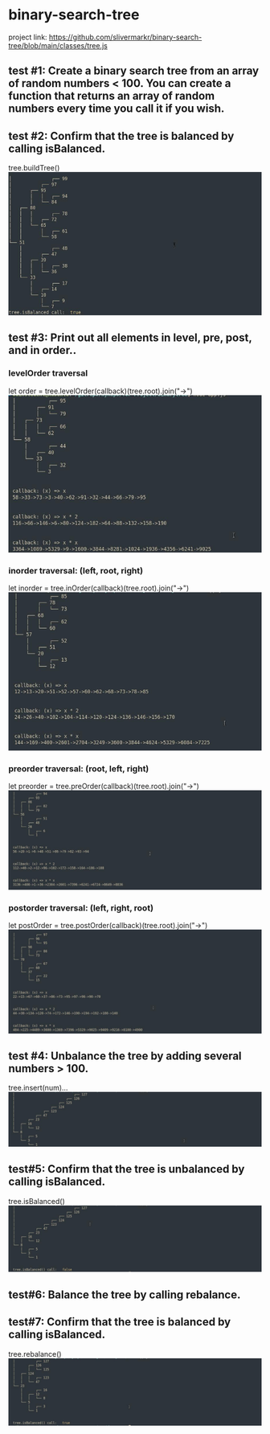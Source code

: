 # binary-search-tree

project link: https://github.com/slivermarkr/binary-search-tree/blob/main/classes/tree.js

## test #1: Create a binary search tree from an array of random numbers < 100. You can create a function that returns an array of random numbers every time you call it if you wish.

## test #2: Confirm that the tree is balanced by calling isBalanced.

tree.buildTree()
![Alt text](/screenshots/random-to-bst-isbalanced.jpg "random-to-bst")

## test #3: Print out all elements in level, pre, post, and in order..

### levelOrder traversal

let order = tree.levelOrder(callback)(tree.root).join("->")
![Alt text](/screenshots/BFS.jpg)

### inorder traversal: (left, root, right)

let inorder = tree.inOrder(callback)(tree.root).join("->")
![Alt text](/screenshots/inorder-traversal.jpg)

### preorder traversal: (root, left, right)

let preorder = tree.preOrder(callback)(tree.root).join("->")
![Alt text](/screenshots/preorder-traversal.jpg)

### postorder traversal: (left, right, root)

let postOrder = tree.postOrder(callback)(tree.root).join("->")
![Alt text](/screenshots/postorder-traversal.jpg)

## test #4: Unbalance the tree by adding several numbers > 100.

tree.insert(num)...
![Alt text](/screenshots/unbalanced-tree.jpg)

## test#5: Confirm that the tree is unbalanced by calling isBalanced.

tree.isBalanced()
![Alt text](/screenshots/call-isbalanced.jpg)

## test#6: Balance the tree by calling rebalance.

## test#7: Confirm that the tree is balanced by calling isBalanced.

tree.rebalance()
![Alt text](/screenshots/rebalanced.jpg)
